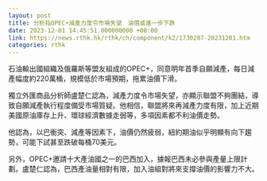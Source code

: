 ```yaml
---
layout: post
title: 分析指OPEC+減產力度令市場失望　油價或進一步下跌
date: 2023-12-01 14:45:51.000000000 +08:00
link: https://news.rthk.hk/rthk/ch/component/k2/1730287-20231201.htm
categories: rthk
---
```


石油輸出國組織及俄羅斯等盟友組成的OPEC+，同意明年首季自願減產，每日減產幅度約220萬桶，規模低於市場預期，拖累油價下滑。

獨立外匯商品分析師盧楚仁認為，減產力度令市場失望，亦顯示聯盟不夠團結，導致自願減產執行程度備受市場質疑。他相信，聯盟將來再減產力度有限，加上近期美國原油庫存上升、環球經濟數據走弱等，多項因素都不利油價走勢。

他認為，以巴衝突、減產等因素下，油價仍然疲弱，紐約期油似乎明顯有向下趨勢，可能下試甚至跌破每桶70美元。

另外，OPEC+邀請十大產油國之一的巴西加入，據報巴西未必參與產量上限計劃。盧楚仁認為，巴西產油量相對有限，加入油組對將來支撐油價的影響力不大。
